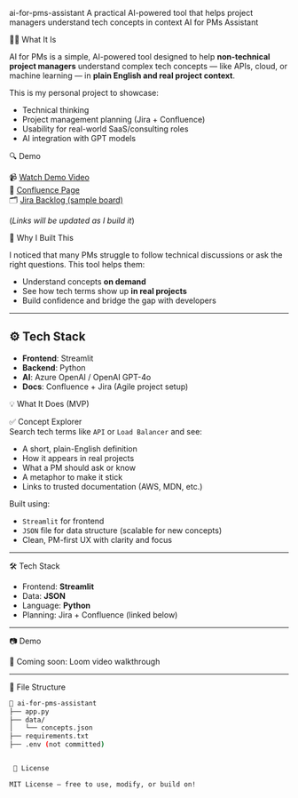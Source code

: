 ai-for-pms-assistant
A practical AI-powered tool that helps project managers understand tech concepts in context
 AI for PMs Assistant

👩‍💼 What It Is

AI for PMs is a simple, AI-powered tool designed to help **non-technical project managers** understand complex tech concepts — like APIs, cloud, or machine learning — in **plain English and real project context**.

This is my personal project to showcase:
- Technical thinking
- Project management planning (Jira + Confluence)
- Usability for real-world SaaS/consulting roles
- AI integration with GPT models



🔍 Demo

📹 [Watch Demo Video](#)  
📝 [Confluence Page](#)  
🗂️ [Jira Backlog (sample board)](#)

(*Links will be updated as I build it*)

 🧠 Why I Built This

I noticed that many PMs struggle to follow technical discussions or ask the right questions. This tool helps them:
- Understand concepts **on demand**
- See how tech terms show up **in real projects**
- Build confidence and bridge the gap with developers

---

## ⚙️ Tech Stack

- **Frontend**: Streamlit
- **Backend**: Python
- **AI**: Azure OpenAI / OpenAI GPT-4o
- **Docs**: Confluence + Jira (Agile project setup)



💡 What It Does (MVP)

✅ Concept Explorer  
Search tech terms like `API` or `Load Balancer` and see:
- A short, plain-English definition
- How it appears in real projects
- What a PM should ask or know
- A metaphor to make it stick
- Links to trusted documentation (AWS, MDN, etc.)

Built using:
- `Streamlit` for frontend
- `JSON` file for data structure (scalable for new concepts)
- Clean, PM-first UX with clarity and focus

---

 🛠️ Tech Stack

- Frontend: **Streamlit**
- Data: **JSON**
- Language: **Python**
- Planning: Jira + Confluence (linked below)

---

 📷 Demo

🎥 Coming soon: Loom video walkthrough

---

 📁 File Structure

```bash
📂 ai-for-pms-assistant
├── app.py
├── data/
│   └── concepts.json
├── requirements.txt
├── .env (not committed)


 📃 License

MIT License – free to use, modify, or build on!
